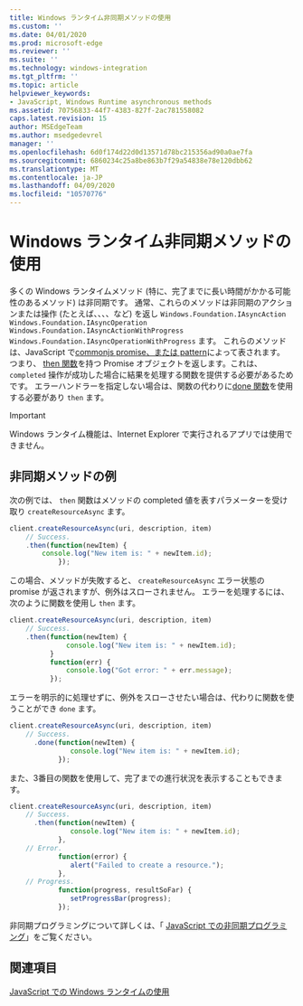 ```yaml
---
title: Windows ランタイム非同期メソッドの使用
ms.custom: ''
ms.date: 04/01/2020
ms.prod: microsoft-edge
ms.reviewer: ''
ms.suite: ''
ms.technology: windows-integration
ms.tgt_pltfrm: ''
ms.topic: article
helpviewer_keywords:
- JavaScript, Windows Runtime asynchronous methods
ms.assetid: 70756833-44f7-4383-827f-2ac781558082
caps.latest.revision: 15
author: MSEdgeTeam
ms.author: msedgedevrel
manager: ''
ms.openlocfilehash: 6d0f174d22d0d13571d78bc215356ad90a0ae7fa
ms.sourcegitcommit: 6860234c25a8be863b7f29a54838e78e120dbb62
ms.translationtype: MT
ms.contentlocale: ja-JP
ms.lasthandoff: 04/09/2020
ms.locfileid: "10570776"
---
```

# Windows ランタイム非同期メソッドの使用  

多くの Windows ランタイムメソッド (特に、完了までに長い時間がかかる可能性のあるメソッド) は非同期です。  通常、これらのメソッドは非同期のアクションまたは操作 (たとえば、、、、など) を返し `Windows.Foundation.IAsyncAction` `Windows.Foundation.IAsyncOperation` `Windows.Foundation.IAsyncActionWithProgress` `Windows.Foundation.IAsyncOperationWithProgress` ます。  これらのメソッドは、JavaScript で[commonjs promise、または pattern][CommonjsWikiPromises]によって表されます。  つまり、 [then 関数][PreviousVersionsWindowsAppsBr229728]を持つ Promise オブジェクトを返します。これは、 `completed` 操作が成功した場合に結果を処理する関数を提供する必要があるためです。  エラーハンドラーを指定しない場合は、関数の代わりに[done 関数][PreviousVersionsWindowsAppsHr701079]を使用する必要があり `then` ます。  

> [!IMPORTANT]
> Windows ランタイム機能は、Internet Explorer で実行されるアプリでは使用できません。  

## 非同期メソッドの例  

次の例では、 `then` 関数はメソッドの completed 値を表すパラメーターを受け取り `createResourceAsync` ます。  

```javascript
client.createResourceAsync(uri, description, item)
    // Success.
    .then(function(newItem) {
        console.log("New item is: " + newItem.id);
            });
```  

この場合、メソッドが失敗すると、 `createResourceAsync` エラー状態の promise が返されますが、例外はスローされません。  エラーを処理するには、次のように関数を使用し `then` ます。  

```javascript
client.createResourceAsync(uri, description, item)
    // Success.
    .then(function(newItem) {
              console.log("New item is: " + newItem.id);
          }
          function(err) {
              console.log("Got error: " + err.message);
          });
```  

エラーを明示的に処理せずに、例外をスローさせたい場合は、代わりに関数を使うことができ `done` ます。  

```javascript
client.createResourceAsync(uri, description, item)
    // Success.
      .done(function(newItem) {
               console.log("New item is: " + newItem.id);
            });
```  

また、3番目の関数を使用して、完了までの進行状況を表示することもできます。  

```javascript
client.createResourceAsync(uri, description, item)
    // Success.
      .then(function(newItem) {
               console.log("New item is: " + newItem.id);
            },
    // Error.
            function(error) {
               alert("Failed to create a resource.");
            },
    // Progress.
            function(progress, resultSoFar) {
               setProgressBar(progress);
            });
```  

非同期プログラミングについて詳しくは、「 [JavaScript での非同期プログラミング][PreviousVersionsWindowsAppsHh700330]」をご覧ください。  

## 関連項目  

[JavaScript での Windows ランタイムの使用][WindowsRuntimeJavascript]  

<!-- image links -->  

<!-- links -->  

[WindowsRuntimeJavascript]: /microsoft-edge/windows-runtime/using-the-windows-runtime-in-javascript "JavaScript での Windows ランタイムの使用"  

[PreviousVersionsWindowsAppsBr229728]: /previous-versions/windows/apps/br229728(v=win.10) "約束。 then メソッド"  
[PreviousVersionsWindowsAppsHh700330]: /previous-versions/windows/apps/hh700330(v=win.10) "JavaScript での非同期プログラミング (HTML)"
[PreviousVersionsWindowsAppsHr701079]: /previous-versions/windows/apps/hh701079(v=win.10) "Promise. done メソッド"  

[CommonjsWikiPromises]: http://wiki.commonjs.org/wiki/Promises "約束 |CommonJS スペック Wiki"  
